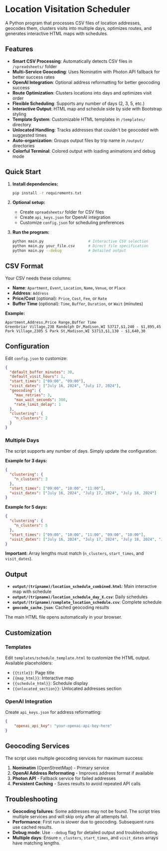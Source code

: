 # Location Visitation Scheduler

A Python program that processes CSV files of location addresses, geocodes them, clusters visits into multiple days, optimizes routes, and generates interactive HTML maps with schedules.

## Features

- **Smart CSV Processing**: Automatically detects CSV files in `/spreadsheets/` folder
- **Multi-Service Geocoding**: Uses Nominatim with Photon API fallback for better success rates
- **OpenAI Integration**: Optional address reformatting for better geocoding success
- **Route Optimization**: Clusters locations into days and optimizes visit order
- **Flexible Scheduling**: Supports any number of days (2, 3, 5, etc.)
- **Interactive Output**: HTML map and schedule side by side with Bootstrap styling
- **Template System**: Customizable HTML templates in `/templates/` directory
- **Unlocated Handling**: Tracks addresses that couldn't be geocoded with suggested times
- **Auto-organization**: Groups output files by trip name in `/output/` directories
- **Colorful Terminal**: Colored output with loading animations and debug mode

## Quick Start

1. **Install dependencies:**
   ```bash
   pip install -r requirements.txt
   ```

2. **Optional setup:**
   - Create `spreadsheets/` folder for CSV files
   - Create `api_keys.json` for OpenAI integration
   - Customize `config.json` for scheduling preferences

3. **Run the program:**
   ```bash
   python main.py                    # Interactive CSV selection
   python main.py your_file.csv      # Direct file specification
   python main.py --debug            # Detailed output
   ```

## CSV Format

Your CSV needs these columns:
- **Name**: `Apartment`, `Event`, `Location`, `Name`, `Venue`, or `Place`
- **Address**: `Address`
- **Price/Cost** (optional): `Price`, `Cost`, `Fee`, or `Rate`
- **Buffer Time** (optional): `Time`, `Buffer`, `Duration`, or `Wait` (minutes)

**Example:**
```csv
Apartment,Address,Price Range,Buffer Time
Greenbriar Village,238 Randolph Dr,Madison,WI 53717,$1,240 - $1,895,45
Park Village,2305 S Park St,Madison,WI 53713,$1,130 - $1,640,30
```

## Configuration

Edit `config.json` to customize:
```json
{
  "default_buffer_minutes": 30,
  "default_visit_hours": 1,
  "start_times": ["09:00", "09:00"],
  "visit_dates": ["July 16, 2024", "July 17, 2024"],
  "geocoding": {
    "max_retries": 3,
    "max_wait_seconds": 300,
    "rate_limit_delay": 1
  },
  "clustering": {
    "n_clusters": 2
  }
}
```

### Multiple Days

The script supports any number of days. Simply update the configuration:

**Example for 3 days:**
```json
{
  "clustering": {
    "n_clusters": 3
  },
  "start_times": ["09:00", "10:00", "11:00"],
  "visit_dates": ["July 16, 2024", "July 17, 2024", "July 18, 2024"]
}
```

**Example for 5 days:**
```json
{
  "clustering": {
    "n_clusters": 5
  },
  "start_times": ["09:00", "10:00", "11:00", "09:00", "10:00"],
  "visit_dates": ["July 16, 2024", "July 17, 2024", "July 18, 2024", "July 19, 2024", "July 20, 2024"]
}
```

**Important:** Array lengths must match (`n_clusters`, `start_times`, and `visit_dates`).

## Output

- **`output/(tripname)/location_schedule_combined.html`**: Main interactive map with schedule
- **`output/(tripname)/location_schedule_day_X.csv`**: Daily schedules
- **`output/(tripname)/complete_location_schedule.csv`**: Complete schedule
- **`geocode_cache.json`**: Cached geocoding results

The main HTML file opens automatically in your browser.

## Customization

### Templates
Edit `templates/schedule_template.html` to customize the HTML output. Available placeholders:
- `{{title}}`: Page title
- `{{map_html}}`: Interactive map
- `{{schedule_html}}`: Schedule display
- `{{unlocated_section}}`: Unlocated addresses section

### OpenAI Integration
Create `api_keys.json` for address reformatting:
```json
{
    "openai_api_key": "your-openai-api-key-here"
}
```

## Geocoding Services

The script uses multiple geocoding services for maximum success:

1. **Nominatim** (OpenStreetMap) - Primary service
2. **OpenAI Address Reformating** - Improves address format if available
3. **Photon API** - Fallback service for failed addresses
4. **Persistent Caching** - Saves results to avoid repeated API calls

## Troubleshooting

- **Geocoding failures**: Some addresses may not be found. The script tries multiple services and will skip only after all attempts fail.
- **Performance**: First run is slower due to geocoding. Subsequent runs use cached results.
- **Debug mode**: Use `--debug` flag for detailed output and troubleshooting.
- **Multiple days**: Ensure `n_clusters`, `start_times`, and `visit_dates` arrays have matching lengths. 